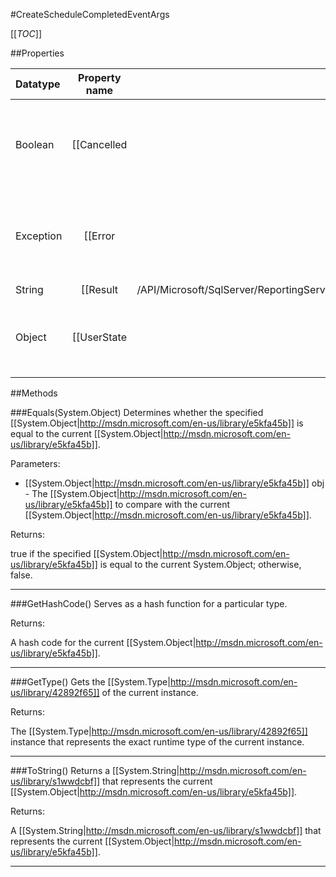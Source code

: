 #CreateScheduleCompletedEventArgs

[[_TOC_]]

##Properties

|Datatype|Property name|Property description|Default Value|
|:-------|:----------:|:-----------------:|:-----------:|
|Boolean|[[Cancelled|http://msdn.microsoft.com/en-us/library/hhb0kte8]]| Gets a value indicating whether an asynchronous operation has been canceled. |null|
|Exception|[[Error|http://msdn.microsoft.com/en-us/library/zye0z486]]| Gets a value indicating which error occurred during an asynchronous operation. |null|
|String|[[Result|/API/Microsoft/SqlServer/ReportingServices2005/CodeSamples/Microsoft_SqlServer_ReportingServices2005_CreateScheduleCompletedEventArgs_Result]]|<remarks />|null|
|Object|[[UserState|http://msdn.microsoft.com/en-us/library/9b3wa0x3]]| Gets the unique identifier for the asynchronous task. |null|


##Methods

###Equals(System.Object)
Determines whether the specified [[System.Object|http://msdn.microsoft.com/en-us/library/e5kfa45b]] is equal to the current [[System.Object|http://msdn.microsoft.com/en-us/library/e5kfa45b]].

Parameters: 

* [[System.Object|http://msdn.microsoft.com/en-us/library/e5kfa45b]] obj  - The [[System.Object|http://msdn.microsoft.com/en-us/library/e5kfa45b]] to compare with the current [[System.Object|http://msdn.microsoft.com/en-us/library/e5kfa45b]].





Returns:

true if the specified [[System.Object|http://msdn.microsoft.com/en-us/library/e5kfa45b]] is equal to the current System.Object; otherwise, false.


---


###GetHashCode()
 Serves as a hash function for a particular type.  





Returns:

A hash code for the current [[System.Object|http://msdn.microsoft.com/en-us/library/e5kfa45b]].


---


###GetType()
Gets the [[System.Type|http://msdn.microsoft.com/en-us/library/42892f65]] of the current instance.





Returns:

The [[System.Type|http://msdn.microsoft.com/en-us/library/42892f65]] instance that represents the exact runtime type of the current instance.


---


###ToString()
Returns a [[System.String|http://msdn.microsoft.com/en-us/library/s1wwdcbf]] that represents the current [[System.Object|http://msdn.microsoft.com/en-us/library/e5kfa45b]].





Returns:

A [[System.String|http://msdn.microsoft.com/en-us/library/s1wwdcbf]] that represents the current [[System.Object|http://msdn.microsoft.com/en-us/library/e5kfa45b]].


---


